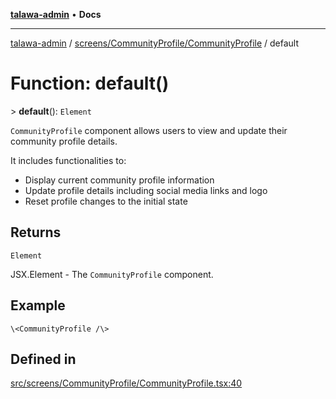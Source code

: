 [**talawa-admin**](../../../../README.md) • **Docs**

***

[talawa-admin](../../../../modules.md) / [screens/CommunityProfile/CommunityProfile](../README.md) / default

# Function: default()

\> **default**(): `Element`

`CommunityProfile` component allows users to view and update their community profile details.

It includes functionalities to:
- Display current community profile information
- Update profile details including social media links and logo
- Reset profile changes to the initial state

## Returns

`Element`

JSX.Element - The `CommunityProfile` component.

## Example

```tsx
\<CommunityProfile /\>
```

## Defined in

[src/screens/CommunityProfile/CommunityProfile.tsx:40](https://github.com/PalisadoesFoundation/talawa-admin/blob/4bef0939e3fab4672bfd3599312195b8557e01a3/src/screens/CommunityProfile/CommunityProfile.tsx#L40)
